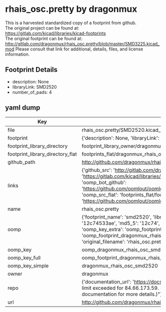 # rhais_osc.pretty by dragonmux  
This is a harvested standardized copy of a footprint from github.  
The original project can be found at:  
https://gitlab.com/kicad/libraries/kicad-footprints  
The original footprint can be found at:
http://gitlab.com/dragonmux/rhais_osc.pretty/blob/master/SMD3225.kicad_mod
Please consult that link for additional, details, files, and license information.  
## Footprint Details
* description: None  
* libraryLink: SMD2520  
* number_of_pads: 4  
## yaml dump  
| Key | Value |  
| --- | --- |  
| file | rhais_osc.pretty/SMD2520.kicad_mod |  
| footprint | {'description': None, 'libraryLink': 'SMD2520', 'number_of_pads': 4} |  
| footprint_library_directory | footprint_library_owner/dragonmux_rhais_osc.pretty |  
| footprint_library_directory_flat | footprints_flat/dragonmux_rhais_osc_smd2520/working |  
| github_path | http://github.com/dragonmux/rhais_osc.pretty/blob/master/SMD2520.kicad_mod |  
| links | {'github_src': 'http://gitlab.com/dragonmux/rhais_osc.pretty/blob/master/SMD3225.kicad_mod', 'github_src_repo': 'https://gitlab.com/kicad/libraries/kicad-footprints', 'oomp_bot': 'footprints/dragonmux_rhais_osc_smd2520/working', 'oomp_bot_github': 'https://github.com/oomlout/oomlout_oomp_footprint_bot/tree/main/footprints/dragonmux_rhais_osc_smd2520/working', 'oomp_src_flat': 'footprints_flat/footprints_flat/dragonmux_rhais_osc_smd2520/working', 'oomp_src_flat_github': 'https://github.com/oomlout/oomlout_oomp_footprint_src/tree/main/footprints_flat/dragonmux_rhais_osc_smd2520/working'} |  
| name | rhais_osc.pretty |  
| oomp | {'footprint_name': 'smd2520', 'library_name': 'rhais_osc', 'md5': '12c74533ae9640fca4c808a683f87337', 'md5_10': '12c74533ae', 'md5_5': '12c74', 'md5_6': '12c745', 'oomp_key': 'oomp_dragonmux_rhais_osc_smd2520', 'oomp_key_extra': 'oomp_footprint_dragonmux_rhais_osc_smd2520', 'oomp_key_full': 'oomp_footprint_dragonmux_rhais_osc_smd2520_12c745', 'oomp_key_simple': 'dragonmux_rhais_osc_smd2520', 'original_filename': 'rhais_osc.pretty/SMD2520.kicad_mod', 'owner_name': 'dragonmux'} |  
| oomp_key | oomp_dragonmux_rhais_osc_smd2520 |  
| oomp_key_full | oomp_footprint_dragonmux_rhais_osc_smd2520 |  
| oomp_key_simple | dragonmux_rhais_osc_smd2520 |  
| owner | dragonmux |  
| repo | {'documentation_url': 'https://docs.github.com/rest/overview/resources-in-the-rest-api#rate-limiting', 'message': "API rate limit exceeded for 84.66.173.59. (But here's the good news: Authenticated requests get a higher rate limit. Check out the documentation for more details.)"} |  
| url | http://github.com/dragonmux/rhais_osc.pretty |  

